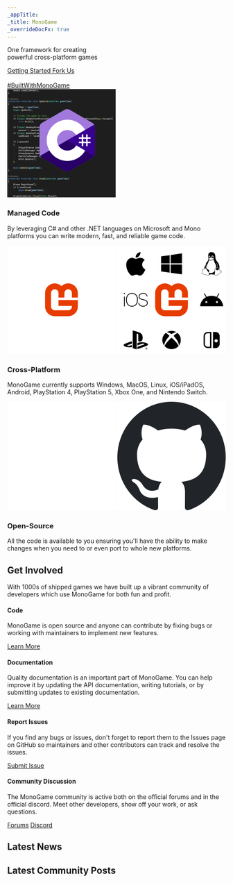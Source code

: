 ```yaml
---
_appTitle:
_title: MonoGame
_overrideDocFx: true
---
```

<section class="hero" >
	<div id="hero-background-image" />
	<div class="hero-content">
		<p class="slogan">
			One framework for creating<br/>
			powerful cross-platform games
		<div class="hero-button-container">
			<a href="/articles/getting_started/index.md">
				Getting Started <i class="bi bi-arrow-right"></i>
			</a>
			<a href="https://github.com/mono/monogame">
				Fork Us <i class="bi bi-github"></i>
			</a>
		</div>
	</div>
	<div class="hero-credits">
		<a href=""><img id="credits-logo" src=""></a><br/>
		<a id="credits-built-with" href="https://twitter.com/search?q=BuiltWithMonoGame">#BuiltWithMonoGame</a>
	</div>
</section>

<section class="container-xxl my-4">
	<div class="row align-items-md-center g-5 py-5">
		<div class="col">
			<div class="row g-4">
				<div class="col d-flex flex-column gap-2 align-items-center">
					<img src="/images/features/managed-code.png" style="width: 250px; height: auto;" loading="lazy">
					<h3 class="fw-semibold mb-0 text-body-emphasis">Managed Code</h3>
					<p class="text-body-secondary">
						 By leveraging C# and other .NET languages on Microsoft and Mono platforms you can write modern, fast, and reliable game code.
					</p>
				</div>
				<div class="col d-flex flex-column gap-2 align-items-center">
					<img src="/images/features/cross-platform-dark-theme.png" style="width: 250px; height: auto;" loading="lazy">
					<img src="/images/features/cross-platform-light-theme.png" style="width: 250px; height: auto;" loading="lazy">
					<h3 class="fw-semibold mb-0 text-body-emphasis">Cross-Platform</h3>
					<p class="text-body-secondary">
						 MonoGame currently supports Windows, MacOS, Linux, iOS/iPadOS, Android, PlayStation 4, PlayStation 5, Xbox One, and Nintendo Switch.
					</p>
				</div>
				<div class="col d-flex flex-column gap-2 align-items-center">
					<img src="/images/features/github-mark-dark-theme.png" style="width: 250px; height: auto;" loading="lazy">
					<img src="/images/features/github-mark-light-theme.png" style="width: 250px; height: auto;" loading="lazy">
					<h3 class="fw-semibold mb-0 text-body-emphasis">Open-Source</h3>
					<p class="text-body-secondary">
						 All the code is available to you ensuring you'll have the ability to make changes when you need to or even port to whole new platforms.
					</p>
				</div>								
			</div>
		</div>
	</div>
</section>


<section class="container-xxl my-4">
	<h2>Get Involved</h2>
	<p class="lead">
		With 1000s of shipped games we have built up a vibrant community of developers which use MonoGame for both fun and profit.
	</p>
    <div class="row align-items-md-center g-5 py-5">
      <div class="col">
        <div class="row g-4">
          <div class="col d-flex flex-column gap-2">
            <h4 class="fw-semibold mb-0 text-body-emphasis">Code</h4>
            <p class="text-body-secondary">
				MonoGame is open source and anyone can contribute by fixing bugs or working with maintainers to implement new features.
			</p>
			<a class="btn btn-lg btn-monogame w-100 mt-auto" type="button" href="https://github.com/MonoGame/MonoGame/blob/develop/CONTRIBUTING.md">
				Learn More
			</a>
          </div>
          <div class="col d-flex flex-column gap-2">
            <h4 class="fw-semibold mb-0 text-body-emphasis">Documentation</h4>
            <p class="text-body-secondary">
				Quality documentation is an important part of MonoGame. You can help improve it by updating the API documentation, writing tutorials, or by submitting updates to existing documentation.
			</p>
			<a class="btn btn-lg btn-monogame w-100 mt-auto" type="button" href="https://github.com/MonoGame/MonoGame/blob/develop/CONTRIBUTING.md">
				Learn More
			</a>
          </div>
          <div class="col d-flex flex-column gap-2">
            <h4 class="fw-semibold mb-0 text-body-emphasis">Report Issues</h4>
            <p class="text-body-secondary">
				If you find any bugs or issues, don't forget to report them to the Issues page on GitHub so maintainers and other contributors can track and resolve the issues. 
			</p>
			<a class="btn btn-lg btn-monogame w-100 mt-auto" type="button" href="https://github.com/MonoGame/MonoGame/issues/new/choose">
				Submit Issue
			</a>
          </div>
          <div class="col d-flex flex-column gap-2">
            <h4 class="fw-semibold mb-0 text-body-emphasis">Community Discussion</h4>
            <p class="text-body-secondary">
				The MonoGame community is active both on the official forums and in the official discord.  Meet other developers, show off your work, or ask questions.
			</p>
			<a class="btn btn-lg btn-monogame w-100 mt-auto" type="button" href="https://community.monogame.net/">Forums</a>
			<a class="btn btn-lg btn-monogame w-100 mt-auto" type="button" href="https://discord.gg/monogame">Discord</a>
          </div>
        </div>
      </div>
    </div>
</section>

<section class="container-xxl my-4">
	<div class="row" id="latest-news">
		<h2>Latest News</h2>
	</div>
</section>

<section class="container-xxl my-4">
	<div class="row" id="latest-community">
		<h2>Latest Community Posts</h2>
	</div>
</section>

<script type="text/javascript" src="/scripts/latest-posts.js"></script>
<script type="text/javascript" src="/scripts/game-banners.js"></script>

